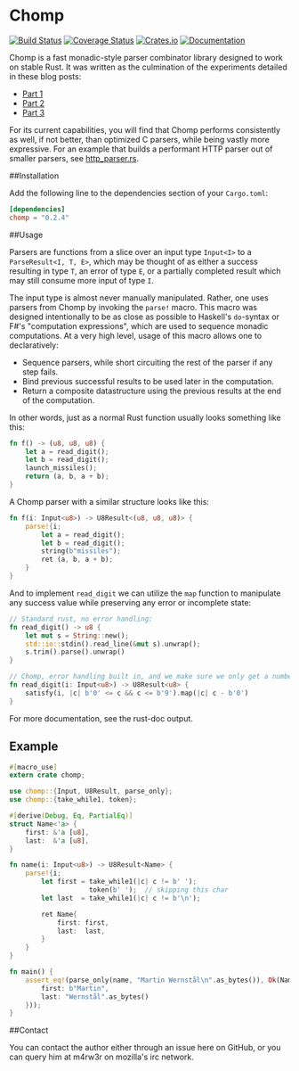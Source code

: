 # Chomp

[![Build Status](https://travis-ci.org/m4rw3r/chomp.svg)](https://travis-ci.org/m4rw3r/chomp)
[![Coverage Status](https://coveralls.io/repos/m4rw3r/chomp/badge.svg?branch=master&service=github)](https://coveralls.io/github/m4rw3r/chomp?branch=master)
[![Crates.io](https://img.shields.io/crates/v/chomp.svg)](https://crates.io/crates/chomp)
[![Documentation](https://img.shields.io/badge/rustdoc-documentation-blue.svg)](http://m4rw3r.github.io/chomp)

Chomp is a fast monadic-style parser combinator library designed to work on stable Rust. It was written as the culmination of the experiments detailed in these blog posts:

* [Part 1](http://m4rw3r.github.io/parser-combinator-experiments-rust/)
* [Part 2](http://m4rw3r.github.io/parser-combinator-experiments-errors)
* [Part 3](http://m4rw3r.github.io/parser-combinator-experiments-part-3)

For its current capabilities, you will find that Chomp performs consistently as well, if not better, than optimized C parsers, while being vastly more expressive. For an example that builds a performant HTTP parser out of smaller parsers, see [http_parser.rs](examples/http_parser.rs).

##Installation

Add the following line to the dependencies section of your `Cargo.toml`:

```toml
[dependencies]
chomp = "0.2.4"
```

##Usage

Parsers are functions from a slice over an input type `Input<I>` to a `ParseResult<I, T, E>`, which may be thought of as either a success resulting in type `T`, an error of type `E`, or a partially completed result which may still consume more input of type `I`.

The input type is almost never manually manipulated. Rather, one uses parsers from Chomp by invoking the `parse!` macro. This macro was designed intentionally to be as close as possible to Haskell's `do`-syntax or F#'s "computation expressions", which are used to sequence monadic computations. At a very high level, usage of this macro allows one to declaratively:

* Sequence parsers, while short circuiting the rest of the parser if any step fails.
* Bind previous successful results to be used later in the computation.
* Return a composite datastructure using the previous results at the end of the computation.

In other words, just as a normal Rust function usually looks something like this:

```rust
fn f() -> (u8, u8, u8) {
    let a = read_digit();
    let b = read_digit();
    launch_missiles();
    return (a, b, a + b);
}
```

A Chomp parser with a similar structure looks like this:

```rust
fn f(i: Input<u8>) -> U8Result<(u8, u8, u8)> {
    parse!{i;
        let a = read_digit();
        let b = read_digit();
        string(b"missiles");
        ret (a, b, a + b);
    }
} 
```

And to implement `read_digit` we can utilize the `map` function to manipulate any success value while preserving any error or incomplete state:

```rust
// Standard rust, no error handling:
fn read_digit() -> u8 {
    let mut s = String::new();
    std::io::stdin().read_line(&mut s).unwrap();
    s.trim().parse().unwrap()
}

// Chomp, error handling built in, and we make sure we only get a number:
fn read_digit(i: Input<u8>) -> U8Result<u8> {
    satisfy(i, |c| b'0' <= c && c <= b'9').map(|c| c - b'0')
}
```

For more documentation, see the rust-doc output.

## Example

```rust
#[macro_use]
extern crate chomp;

use chomp::{Input, U8Result, parse_only};
use chomp::{take_while1, token};

#[derive(Debug, Eq, PartialEq)]
struct Name<'a> {
    first: &'a [u8],
    last:  &'a [u8],
}

fn name(i: Input<u8>) -> U8Result<Name> {
    parse!{i;
        let first = take_while1(|c| c != b' ');
                    token(b' ');  // skipping this char
        let last  = take_while1(|c| c != b'\n');

        ret Name{
            first: first,
            last:  last,
        }
    }
}

fn main() {
    assert_eq!(parse_only(name, "Martin Wernstål\n".as_bytes()), Ok(Name{
        first: b"Martin",
        last: "Wernstål".as_bytes()
    }));
}
```

##Contact

You can contact the author either through an issue here on GitHub, or you can query him at m4rw3r on mozilla's irc network.
